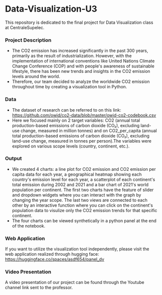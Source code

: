 # Data-Visualization-U3
This repository is dedicated to the final project for Data Visualization class at CentraleSupelec. 

### Project Description
* The CO2 emission has increased significantly in the past 300 years, primarily as the result of industrialization. However, with the implementation of international conventions like United Nations Climate Change Conference (COP) and with people's awareness of sustainable lifestyle, there has been new trends and insights in the CO2 emission levels around the world. 
* Therefore, our team decided to analyze the worldwide CO2 emission throughout time by creating a visualization tool in Python. 

### Data
* The dataset of research can be referred to on this link: https://github.com/owid/co2-data/blob/master/owid-co2-codebook.csv
* Here we focused mainly on 2 target variables: CO2 (annual total production-based emissions of carbon dioxide (CO₂), excluding land-use change, measured in million tonnes) and on CO2_per_capita (annual total production-based emissions of carbon dioxide (CO₂), excluding land-use change, measured in tonnes per person).The variables were explored on various scope levels (country, continent, etc.). 

### Output
* We created 4 charts: a line plot for CO2 emission and CO2 emission per capita data for each year, a geographical heatmap showing each country's emission level for each year, a scatterplot of each continent's total emission during 2002 and 2021 and a bar chart of 2021's world population per continent. The first two charts have the feature of slider and dropdown widgets where you can interact with the graph by changing the year scope. The last two views are connected to each other by an interactive function where you can click on the continent's population data to visulize only the CO2 emission trends for that specific continent. 
* The four charts can be viewed synthetically in a python panel at the end of the notebook. 

### Web Application
If you want to utilize the visualization tool independently, please visit the web application realized through hugging face: https://huggingface.co/spaces/asdf654/panel_dv

### Video Presentation
A video presentation of our project can be found through the Youtube channel link sent to the professor.
